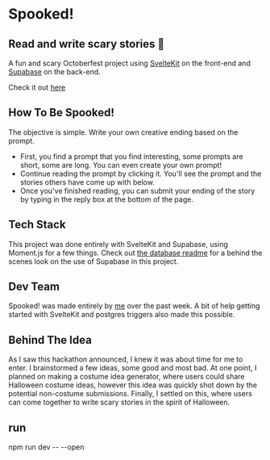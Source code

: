 # Spooked!

## Read and write scary stories 👻

A fun and scary Octoberfest project using [SvelteKit](https://kit.svelte.dev/) on the front-end and [Supabase](https://supabase.io/) on the back-end.

Check it out [here](https://spooked.vercel.app/)

## How To Be Spooked!

The objective is simple. Write your own creative ending based on the prompt.

- First, you find a prompt that you find interesting, some prompts are short, some are long. You can even create your own prompt!
- Continue reading the prompt by clicking it. You'll see the prompt and the stories others have come up with below.
- Once you've finished reading, you can submit your ending of the story by typing in the reply box at the bottom of the page.

## Tech Stack

This project was done entirely with SvelteKit and Supabase, using Moment.js for a few things. Check out [the database readme](database/README.md) for a behind the scenes look on the use of Supabase in this project.

## Dev Team

Spooked! was made entirely by [me](https://github.com/Maxson52) over the past week. A bit of help getting started with SvelteKit and postgres triggers also made this possible.

## Behind The Idea

As I saw this hackathon announced, I knew it was about time for me to enter. I brainstormed a few ideas, some good and most bad. At one point, I planned on making a costume idea generator, where users could share Halloween costume ideas, however this idea was quickly shot down by the potential non-costume submissions. Finally, I settled on this, where users can come together to write scary stories in the spirit of Halloween.

## run
npm run dev -- --open
